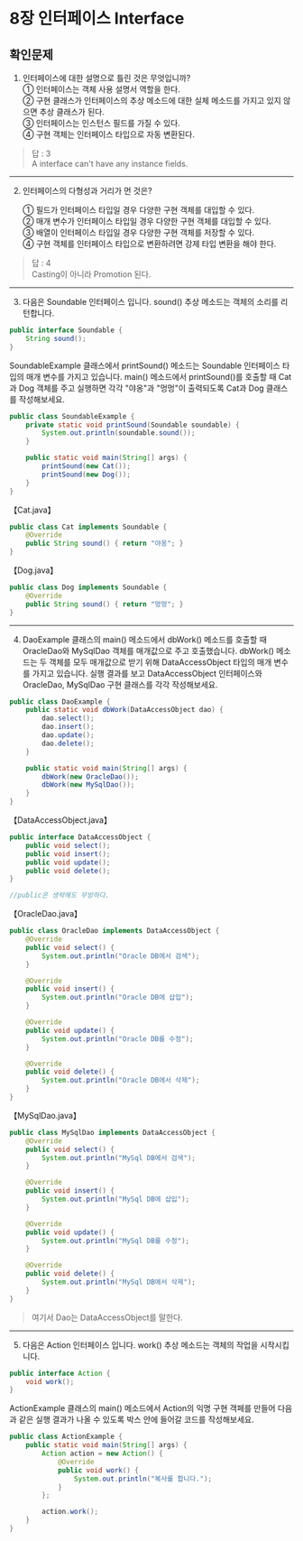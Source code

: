 # 8장 인터페이스 Interface

## 확인문제

1. 인터페이스에 대한 설명으로 틀린 것은 무엇입니까?  
  ① 인터페이스는 객체 사용 설명서 역할을 한다.  
  ② 구현 클래스가 인터페이스의 추상 메소드에 대한 실체 메소드를 가지고
  있지 않으면 추상 클래스가 된다.  
  ③ 인터페이스는 인스턴스 필드를 가질 수 있다.  
  ④ 구현 객체는 인터페이스 타입으로 자동 변환된다.  

> 답 : 3  
A interface can't have any instance fields.  
  
---

2. 인터페이스의 다형성과 거리가 먼 것은?

    ① 필드가 인터페이스 타입일 경우 다양한 구현 객체를 대입할 수 있다.  
    ② 매개 변수가 인터페이스 타입일 경우 다양한 구현 객체를 대입할 수 있다.  
    ③ 배열이 인터페이스 타입일 경우 다양한 구현 객체를 저장할 수 있다.  
    ④ 구현 객체를 인터페이스 타입으로 변환하려면 강제 타입 변환을 해야 한다.  

> 답 : 4  
Casting이 아니라 Promotion 된다.

---

3. 다음은 Soundable 인터페이스 입니다. sound() 추상 메소드는 객체의 소리를 리턴합니다.  

```java
public interface Soundable {
    String sound();
}
```

SoundableExample 클래스에서 printSound() 메소드는 Soundable 인터페이스 타입의 매개 변수를 가지고 있습니다. main() 메소드에서 printSound()를 호출할 때 Cat과 Dog 객체를 주고 실행하면 각각 "야옹"과 "멍멍"이 출력되도록 Cat과 Dog 클래스를 작성해보세요.  

```java
public class SoundableExample {
    private static void printSound(Soundable soundable) {
        System.out.println(soundable.sound());
    }

    public static void main(String[] args) {
        printSound(new Cat());
        printSound(new Dog());
    }
}
```

【Cat.java】  

```java
public class Cat implements Soundable {
    @Override
    public String sound() { return "야옹"; }
}
```

【Dog.java】  

```java
public class Dog implements Soundable {
    @Override
    public String sound() { return "멍멍"; }
}
```

---

4. DaoExample 클래스의 main() 메소드에서 dbWork() 메소드를 호출할 때 OracleDao와 MySqlDao 객체를 매개값으로 주고 호출했습니다. dbWork() 메소드는 두 객체를 모두 매개값으로 받기 위해 DataAccessObject 타입의 매개 변수를 가지고 있습니다. 실행 결과를 보고 DataAccessObject 인터페이스와 OracleDao, MySqlDao 구현 클래스를 각각 작성해보세요.

```java
public class DaoExample {
    public static void dbWork(DataAccessObject dao) {
        dao.select();
        dao.insert();
        dao.update();
        dao.delete();
    }

    public static void main(String[] args) {
        dbWork(new OracleDao());
        dbWork(new MySqlDao());
    }
}
```  

【DataAccessObject.java】  

```java
public interface DataAccessObject {
    public void select();
    public void insert();
    public void update();
    public void delete();
}

//public은 생략해도 무방하다.
```

【OracleDao.java】  

```java
public class OracleDao implements DataAccessObject {
    @Override
    public void select() {
        System.out.println("Oracle DB에서 검색");
    }

    @Override
    public void insert() {
        System.out.println("Oracle DB에 삽입");
    }

    @Override
    public void update() {
        System.out.println("Oracle DB를 수정");
    }

    @Override
    public void delete() {
        System.out.println("Oracle DB에서 삭제");
    }
}
```

【MySqlDao.java】  

```java
public class MySqlDao implements DataAccessObject {
    @Override
    public void select() {
        System.out.println("MySql DB에서 검색");
    }

    @Override
    public void insert() {
        System.out.println("MySql DB에 삽입");
    }

    @Override
    public void update() {
        System.out.println("MySql DB를 수정");
    }

    @Override
    public void delete() {
        System.out.println("MySql DB에서 삭제");
    }
}
```

> 여기서 Dao는 DataAccessObject를 말한다.  

---

5. 다음은 Action 인터페이스 입니다. work() 추상 메소드는 객체의 작업을 시작시킵니다.  

```java
public interface Action {
    void work();
}
```

ActionExample 클래스의 main() 메소드에서 Action의 익명 구현 객페를 만들어 다음과 같은 실행 결과가 나올 수 있도록 박스 안에 들어갈 코드를 작성해보세요.

```java
public class ActionExample {
    public static void main(String[] args) {
        Action action = new Action() {
            @Override
            public void work() {
                System.out.println("복사를 합니다.");
            }
        };

        action.work();
    }
}
```